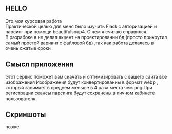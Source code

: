 ## HELLO
Это моя курсовая работа<br>
Практической целью для меня было изучить Flask с авторизацией и парсинг при помощи beautifulsoup4. С чем я считаю справился<br>
В разрабоке я не делал акцент на проектировании бд (просто прикрутил самый простой вариант с файловой бд) ,так как работа делалась в очень сжатые сроки 

## Смысл приложения
Этот сервис поможет вам скачать и оптимизировать с вашего сайта все изображения
Изображения будут конвертированны в формат webp , который занимает в среднем меньше в 4 раза места чем png
При регистрации сеансы парсинга будут сохранены в личном кабинете пользователя

## Скриншоты
позже
